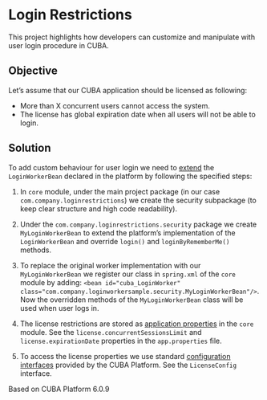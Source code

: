 # Login Restrictions

This project highlights how developers can customize and manipulate with user login procedure in CUBA.

## Objective

Let’s assume that our CUBA application should be licensed as following:
* More than X concurrent users cannot access the system.
* The license has global expiration date when all users will not be able to login.

## Solution

To add custom behaviour for user login we need to [extend](https://doc.cuba-platform.com/manual-6.0/bean_extension.html) the `LoginWorkerBean` declared in the platform by following the specified steps:

1. In `core` module, under the main project package (in our case `com.company.loginrestrictions`) we create the security subpackage (to keep clear structure and high code readability).

2. Under the `com.company.loginrestrictions.security` package we create `MyLoginWorkerBean` to extend the platform’s implementation of the `LoginWorkerBean` and override `login()` and `loginByRememberMe()` methods.

3. To replace the original worker implementation with our `MyLoginWorkerBean` we register our class in `spring.xml` of the `core` module by adding: `<bean id="cuba_LoginWorker" class="com.company.loginworkersample.security.MyLoginWorkerBean"/>`. Now the overridden methods of the `MyLoginWorkerBean` class will be used when user logs in.

4. The license restrictions are stored as [application properties](https://doc.cuba-platform.com/manual-6.0/app_properties.html) in the `core` module. See the `license.concurrentSessionsLimit` and `license.expirationDate` properties in the `app.properties` file.

5. To access the license properties we use standard [configuration interfaces](https://doc.cuba-platform.com/manual-6.0/config_interfaces.html) provided by the CUBA Platform. See the `LicenseConfig` interface.

Based on CUBA Platform 6.0.9
